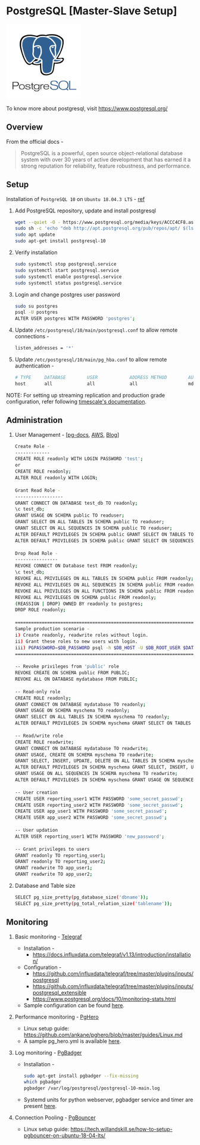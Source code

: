 # PostgreSQL [Master-Slave Setup]
<img src="https://github.com/abhishektripathi24/platform-setup/blob/master/postgres/images/postgresql-logo.png" width="200" height="200"/>

To know more about postgresql, visit https://www.postgresql.org/

## Overview
From the official docs -

> PostgreSQL is a powerful, open source object-relational database system with over 30 years of active development that has earned it a strong reputation for reliability, feature robustness, and performance.

## Setup
Installation of `PostgreSQL 10` on `Ubuntu 18.04.3 LTS` - [ref](https://www.postgresql.org/download/linux/ubuntu/)

1. Add PostgreSQL repository, update and install postgresql
    ```bash
    wget --quiet -O - https://www.postgresql.org/media/keys/ACCC4CF8.asc | sudo apt-key add -
    sudo sh -c 'echo "deb http://apt.postgresql.org/pub/repos/apt/ $(lsb_release -sc)-pgdg main" > /etc/apt/sources.list.d/PostgreSQL.list'
    sudo apt update
    sudo apt-get install postgresql-10 
    ```

2. Verify installation
    ```bash
    sudo systemctl stop postgresql.service
    sudo systemctl start postgresql.service
    sudo systemctl enable postgresql.service
    sudo systemctl status postgresql.service
    ``` 

3. Login and change postgres user password
    ```bash
    sudo su postgres
    psql -U postgres
    ALTER USER postgres WITH PASSWORD 'postgres';
    ```

4. Update `/etc/postgresql/10/main/postgresql.conf` to allow remote connections -
    ```bash
    listen_addresses = '*'
    ```
    
5. Update `/etc/postgresql/10/main/pg_hba.conf` to allow remote authentication -
    ```bash
    # TYPE     DATABASE        USER            ADDRESS METHOD        AUTH_METHOD
    host       all             all             all                   md5
    ```
NOTE: For setting up streaming replication and production grade configuration, refer following [timescale's documentation](../timescale/README.md).


## Administration
1. User Management - [[pg-docs](https://www.postgresql.org/docs/12/sql-createuser.html), [AWS](https://aws.amazon.com/blogs/database/managing-postgresql-users-and-roles/), [Blog](https://tableplus.com/blog/2018/04/postgresql-how-to-grant-access-to-users.html)]
    ```bash
    Create Role -
    -------------
    CREATE ROLE readonly WITH LOGIN PASSWORD 'test';
    or
    CREATE ROLE readonly;
    ALTER ROLE readonly WITH LOGIN;
    
    Grant Read Role -
    ------------------
    GRANT CONNECT ON DATABASE test_db TO readonly;
    \c test_db;
    GRANT USAGE ON SCHEMA public TO readuser;
    GRANT SELECT ON ALL TABLES IN SCHEMA public TO readuser;
    GRANT SELECT ON ALL SEQUENCES IN SCHEMA public TO readuser;
    ALTER DEFAULT PRIVILEGES IN SCHEMA public GRANT SELECT ON TABLES TO readuser;
    ALTER DEFAULT PRIVILEGES IN SCHEMA public GRANT SELECT ON SEQUENCES TO readuser;
    
    Drop Read Role -
    ----------------
    REVOKE CONNECT ON Database test FROM readonly;
    \c test_db;
    REVOKE ALL PRIVILEGES ON ALL TABLES IN SCHEMA public FROM readonly;
    REVOKE ALL PRIVILEGES ON ALL SEQUENCES IN SCHEMA public FROM readonly;
    REVOKE ALL PRIVILEGES ON ALL FUNCTIONS IN SCHEMA public FROM readonly;
    REVOKE ALL PRIVILEGES ON SCHEMA public FROM readonly;
    (REASSIGN | DROP) OWNED BY readonly to postgres;
    DROP ROLE readonly;
    
    ========================================================================
    Sample production scenario - 
    i) Create readonly, readwrite roles without login.
    ii) Grant these roles to new users with login.
    iii) PGPASSWORD=$DB_PASSWORD psql -h $DB_HOST -U $DB_ROOT_USER $DATABASE -tAc "select * from rand;"
    ========================================================================
 
    -- Revoke privileges from 'public' role
    REVOKE CREATE ON SCHEMA public FROM PUBLIC;
    REVOKE ALL ON DATABASE mydatabase FROM PUBLIC;
    
    -- Read-only role
    CREATE ROLE readonly;
    GRANT CONNECT ON DATABASE mydatabase TO readonly;
    GRANT USAGE ON SCHEMA myschema TO readonly;
    GRANT SELECT ON ALL TABLES IN SCHEMA myschema TO readonly;
    ALTER DEFAULT PRIVILEGES IN SCHEMA myschema GRANT SELECT ON TABLES TO readonly;
    
    -- Read/write role
    CREATE ROLE readwrite;
    GRANT CONNECT ON DATABASE mydatabase TO readwrite;
    GRANT USAGE, CREATE ON SCHEMA myschema TO readwrite;
    GRANT SELECT, INSERT, UPDATE, DELETE ON ALL TABLES IN SCHEMA myschema TO readwrite;
    ALTER DEFAULT PRIVILEGES IN SCHEMA myschema GRANT SELECT, INSERT, UPDATE, DELETE ON TABLES TO readwrite;
    GRANT USAGE ON ALL SEQUENCES IN SCHEMA myschema TO readwrite;
    ALTER DEFAULT PRIVILEGES IN SCHEMA myschema GRANT USAGE ON SEQUENCES TO readwrite;
    
    -- User creation
    CREATE USER reporting_user1 WITH PASSWORD 'some_secret_passwd';
    CREATE USER reporting_user2 WITH PASSWORD 'some_secret_passwd';
    CREATE USER app_user1 WITH PASSWORD 'some_secret_passwd';
    CREATE USER app_user2 WITH PASSWORD 'some_secret_passwd';
    
    -- User updation
    ALTER USER reporting_user1 WITH PASSWORD 'new_password';
 
    -- Grant privileges to users
    GRANT readonly TO reporting_user1;
    GRANT readonly TO reporting_user2;
    GRANT readwrite TO app_user1;
    GRANT readwrite TO app_user2;
    ``` 

2. Database and Table size
    ```bash
    SELECT pg_size_pretty(pg_database_size('dbname'));
    SELECT pg_size_pretty(pg_total_relation_size('tablename'));
    ```


## Monitoring
1. Basic monitoring - [Telegraf](https://docs.influxdata.com/telegraf/v1.13/)
    * Installation -
        * https://docs.influxdata.com/telegraf/v1.13/introduction/installation/
    * Configuration -
        * https://github.com/influxdata/telegraf/tree/master/plugins/inputs/postgresql
        * https://github.com/influxdata/telegraf/tree/master/plugins/inputs/postgresql_extensible
        * https://www.postgresql.org/docs/10/monitoring-stats.html
    * Sample configuration can be found [here](monitoring/telegraf.conf).

2. Performance monitoring - [PgHero](https://github.com/ankane/pghero) 
    * Linux setup guide: https://github.com/ankane/pghero/blob/master/guides/Linux.md
    * A sample pg_hero.yml is available [here](monitoring/sample_pg_hero.yml).

3. Log monitoring - [PgBadger](https://github.com/darold/pgbadger)
    * Installation - 
        ```bash
        sudo apt-get install pgbadger --fix-missing
        which pgbadger
        pgbadger /var/log/postgresql/postgresql-10-main.log
        ```
    * Systemd units for python webserver, pgbadger service and timer are present [here](systemd). 

4. Connection Pooling - [PgBouncer](https://github.com/pgbouncer/pgbouncer)
    * Linux setup guide: https://tech.willandskill.se/how-to-setup-pgbouncer-on-ubuntu-18-04-lts/